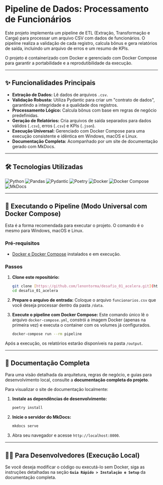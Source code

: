 # Pipeline de Dados: Processamento de Funcionários

Este projeto implementa um pipeline de ETL (Extração, Transformação e Carga) para processar um arquivo CSV com dados de funcionários. O pipeline realiza a validação de cada registro, calcula bônus e gera relatórios de saída, incluindo um arquivo de erros e um resumo de KPIs.

O projeto é containerizado com Docker e gerenciado com Docker Compose para garantir a portabilidade e a reprodutibilidade da execução.

---

## ✨ Funcionalidades Principais

* **Extração de Dados:** Lê dados de arquivos `.csv`.
* **Validação Robusta:** Utiliza Pydantic para criar um "contrato de dados", garantindo a integridade e a qualidade dos registros.
* **Processamento Lógico:** Calcula bônus com base em regras de negócio predefinidas.
* **Geração de Relatórios:** Cria arquivos de saída separados para dados válidos (`.csv`), erros (`.csv`) e KPIs (`.json`).
* **Execução Universal:** Gerenciado com Docker Compose para uma execução consistente e idêntica em Windows, macOS e Linux.
* **Documentação Completa:** Acompanhado por um site de documentação gerado com MkDocs.

---

## 🛠️ Tecnologias Utilizadas

<p align="left">
  <img src="https://img.shields.io/badge/Python-3776AB?style=for-the-badge&logo=python&logoColor=white" alt="Python"/>
  <img src="https://img.shields.io/badge/Pandas-150458?style=for-the-badge&logo=pandas&logoColor=white" alt="Pandas"/>
  <img src="https://img.shields.io/badge/Pydantic-E92063?style=for-the-badge&logo=pydantic&logoColor=white" alt="Pydantic"/>
  <img src="https://img.shields.io/badge/Poetry-60A5FA?style=for-the-badge&logo=poetry&logoColor=white" alt="Poetry"/>
  <img src="https://img.shields.io/badge/Docker-2496ED?style=for-the-badge&logo=docker&logoColor=white" alt="Docker"/>
  <img src="https://img.shields.io/badge/Docker_Compose-2496ED?style=for-the-badge&logo=docker&logoColor=white" alt="Docker Compose"/>
  <img src="https://img.shields.io/badge/MkDocs-4A4A4A?style=for-the-badge&logo=markdown&logoColor=white" alt="MkDocs"/>
</p>

---
## 🚀 Executando o Pipeline (Modo Universal com Docker Compose)

Esta é a forma recomendada para executar o projeto. O comando é o mesmo para Windows, macOS e Linux.

### Pré-requisitos

* [Docker e Docker Compose](https://www.docker.com/products/docker-desktop/) instalados e em execução.

### Passos

1.  **Clone este repositório:**
    ```bash
    git clone [https://github.com/lenontorma/desafio_01_acelera.git](https://github.com/lenontorma/desafio_01_acelera.git)
    cd desafio_01_acelera
    ```

2.  **Prepare o arquivo de entrada:**
    Coloque o arquivo `funcionarios.csv` que você deseja processar dentro da pasta `/data`.

3.  **Execute o pipeline com Docker Compose:**
    Este comando único lê o arquivo `docker-compose.yml`, constrói a imagem Docker (apenas na primeira vez) e executa o container com os volumes já configurados.
    ```bash
    docker-compose run --rm pipeline
    ```

Após a execução, os relatórios estarão disponíveis na pasta `/output`.

---

## 📖 Documentação Completa

Para uma visão detalhada da arquitetura, regras de negócio, e guias para desenvolvimento local, consulte a **documentação completa do projeto**.

Para visualizar o site de documentação localmente:

1.  **Instale as dependências de desenvolvimento:**
    ```bash
    poetry install
    ```

2.  **Inicie o servidor do MkDocs:**
    ```bash
    mkdocs serve
    ```

3.  Abra seu navegador e acesse `http://localhost:8000`.

---

## 🧑‍💻 Para Desenvolvedores (Execução Local)

Se você deseja modificar o código ou executá-lo sem Docker, siga as instruções detalhadas na seção **`Guia Rápido > Instalação e Setup`** da documentação completa.
